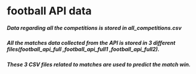 # football API data
##### Data regarding all the competitions is stored in all_competitions.csv
##### All the matches data collected from the API is stored in 3 different files(football_api_full ,football_api_full1 ,football_api_full2).
##### These 3 CSV files related to matches are used to predict the match win.
